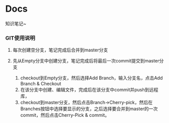 # Docs
知识笔记~



### GIT使用说明

1. 每次创建空分支，笔记完成后合并到master分支



1. 先从Empty分支中创建分支，笔记完成后将最后一次commit提交到master分支
   1. checkout到Empty分支，然后选择Add Branch，输入分支名，点击Add Branch & Checkout
   2. 在该分支中创建、编辑文件，完成后在该分支中commit并push到远程库，
   3. checkout到master分支，然后点击Branch->Cherry-pick，然后在Branches按钮中选择要显示的分支，之后选择要合并到master的一次commit，然后点击Cherry-Pick & commit。